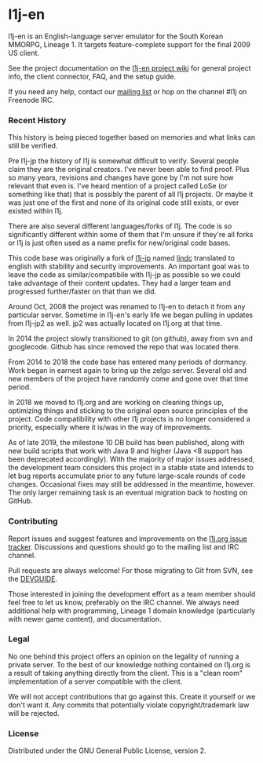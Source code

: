 # l1j-en

l1j-en is an English-language server emulator for the South Korean MMORPG,
Lineage 1.  It targets feature-complete support for the final 2009 US client.

See the project documentation on the
[l1j-en project wiki](https://code.l1j.org/l1j/classic/wikis/home) for general
project info, the client connector, FAQ, and the setup guide.

If you need any help, contact our
[mailing list](https://groups.google.com/forum/#!forum/l1j-en) or hop on the
channel #l1j on Freenode IRC.

### Recent History

This history is being pieced together based on memories and what links can still
be verified.

Pre l1j-jp the history of l1j is somewhat difficult to verify.  Several people
claim they are the original creators.  I've never been able to find proof. Plus
so many years, revisions and changes have gone by I'm not sure how relevant that
even is. I've heard mention of a project called LoSe (or something like that)
that is possibly the parent of all l1j projects.  Or maybe it was just one of
the first and none of its original code still exists, or ever existed within l1j.

There are also several different languages/forks of l1j. The code is so
significantly different within some of them that I'm unsure if they're all forks
or l1j is just often used as a name prefix for new/original code bases.

This code base was originally a fork of
[l1j-jp](https://code.google.com/archive/p/l1j-jp/) named
[lindc](https://code.google.com/archive/p/lindc/)
translated to english with stability and security improvements. An important goal
was to leave the code as similar/compatibile with l1j-jp as possible so we could
take advantage of their content updates.  They had a larger team and progressed
further/faster on that than we did.

Around Oct, 2008 the project was renamed to l1j-en to detach it from any
particular server.  Sometime in l1j-en's early life we began pulling in updates
from l1j-jp2 as well.  jp2 was actually located on l1j.org at that time.

In 2014 the project slowly transitioned to git (on github), away from svn and
googlecode. Github has since removed the repo that was located there.

From 2014 to 2018 the code base has entered many periods of dormancy.  Work began
in earnest again to bring up the zelgo server. Several old and new
members of the project have randomly come and gone over that time period.

In 2018 we moved to l1j.org and are working on cleaning things up, optimizing
things and sticking to the original open source principles of the project.
Code compatibility with other l1j projects is no longer considered a priority,
especially where it is/was in the way of improvements.

As of late 2019, the milestone 10 DB build has been published, along with new
build scripts that work with Java 9 and higher (Java <8 support has been
deprecated accordingly).  With the majority of major issues addressed, the
development team considers this project in a stable state and intends to let
bug reports accumulate prior to any future large-scale rounds of code changes.
Occasional fixes may still be addressed in the meantime, however.  The only
larger remaining task is an eventual migration back to hosting on GitHub.

### Contributing

Report issues and suggest features and improvements on the
[l1j.org issue tracker](https://code.l1j.org/l1j/classic/issues). Discussions and questions
should go to the mailing list and IRC channel.

Pull requests are always welcome!  For those migrating to Git from SVN, see the
[DEVGUIDE](DEVGUIDE.md).

Those interested in joining the development effort as a team member should feel
free to let us know, preferably on the IRC channel.  We always need additional
help with programming, Lineage 1 domain knowledge (particularly with newer
game content), and documentation.

### Legal

No one behind this project offers an opinion on the legality of running a private server.
To the best of our knowledge nothing contained on l1j.org is a result of taking anything
directly from the client.  This is a "clean room" implementation of a server compatible
with the client.

We will not accept contributions that go against this.  Create it yourself or we don't
want it. Any commits that potentially violate copyright/trademark law will be rejected.

### License

Distributed under the GNU General Public License, version 2.

